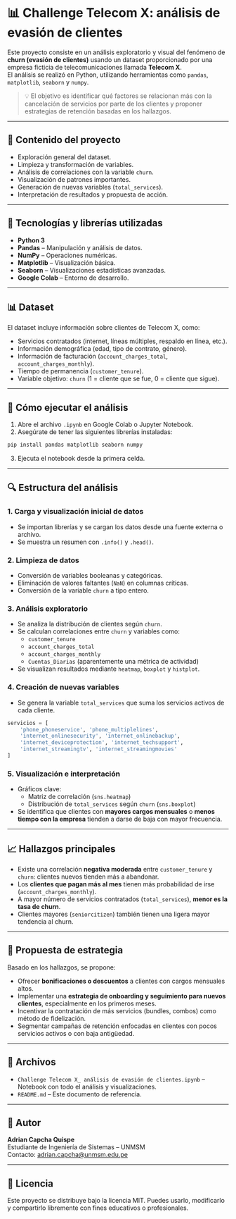 
# 📊 Challenge Telecom X: análisis de evasión de clientes

Este proyecto consiste en un análisis exploratorio y visual del fenómeno de **churn (evasión de clientes)** usando un dataset proporcionado por una empresa ficticia de telecomunicaciones llamada **Telecom X**.  
El análisis se realizó en Python, utilizando herramientas como `pandas`, `matplotlib`, `seaborn` y `numpy`.

> 💡 El objetivo es identificar qué factores se relacionan más con la cancelación de servicios por parte de los clientes y proponer estrategias de retención basadas en los hallazgos.

---

## 📁 Contenido del proyecto

- Exploración general del dataset.
- Limpieza y transformación de variables.
- Análisis de correlaciones con la variable `churn`.
- Visualización de patrones importantes.
- Generación de nuevas variables (`total_services`).
- Interpretación de resultados y propuesta de acción.

---

## 🧰 Tecnologías y librerías utilizadas

- **Python 3**
- **Pandas** – Manipulación y análisis de datos.
- **NumPy** – Operaciones numéricas.
- **Matplotlib** – Visualización básica.
- **Seaborn** – Visualizaciones estadísticas avanzadas.
- **Google Colab** – Entorno de desarrollo.

---

## 📊 Dataset

El dataset incluye información sobre clientes de Telecom X, como:

- Servicios contratados (internet, líneas múltiples, respaldo en línea, etc.).
- Información demográfica (edad, tipo de contrato, género).
- Información de facturación (`account_charges_total`, `account_charges_monthly`).
- Tiempo de permanencia (`customer_tenure`).
- Variable objetivo: `churn` (1 = cliente que se fue, 0 = cliente que sigue).

---

## 🚀 Cómo ejecutar el análisis

1. Abre el archivo `.ipynb` en Google Colab o Jupyter Notebook.
2. Asegúrate de tener las siguientes librerías instaladas:

```bash
pip install pandas matplotlib seaborn numpy
```

3. Ejecuta el notebook desde la primera celda.

---

## 🔍 Estructura del análisis

### 1. Carga y visualización inicial de datos
- Se importan librerías y se cargan los datos desde una fuente externa o archivo.
- Se muestra un resumen con `.info()` y `.head()`.

### 2. Limpieza de datos
- Conversión de variables booleanas y categóricas.
- Eliminación de valores faltantes (`NaN`) en columnas críticas.
- Conversión de la variable `churn` a tipo entero.

### 3. Análisis exploratorio
- Se analiza la distribución de clientes según `churn`.
- Se calculan correlaciones entre `churn` y variables como:
  - `customer_tenure`
  - `account_charges_total`
  - `account_charges_monthly`
  - `Cuentas_Diarias` (aparentemente una métrica de actividad)
- Se visualizan resultados mediante `heatmap`, `boxplot` y `histplot`.

### 4. Creación de nuevas variables
- Se genera la variable `total_services` que suma los servicios activos de cada cliente.

```python
servicios = [
    'phone_phoneservice', 'phone_multiplelines',
    'internet_onlinesecurity', 'internet_onlinebackup',
    'internet_deviceprotection', 'internet_techsupport',
    'internet_streamingtv', 'internet_streamingmovies'
]
```

### 5. Visualización e interpretación
- Gráficos clave:
  - Matriz de correlación (`sns.heatmap`)
  - Distribución de `total_services` según `churn` (`sns.boxplot`)
- Se identifica que clientes con **mayores cargos mensuales** o **menos tiempo con la empresa** tienden a darse de baja con mayor frecuencia.

---

## 📈 Hallazgos principales

- Existe una correlación **negativa moderada** entre `customer_tenure` y `churn`: clientes nuevos tienden más a abandonar.
- Los **clientes que pagan más al mes** tienen más probabilidad de irse (`account_charges_monthly`).
- A mayor número de servicios contratados (`total_services`), **menor es la tasa de churn**.
- Clientes mayores (`seniorcitizen`) también tienen una ligera mayor tendencia al churn.

---

## 🧠 Propuesta de estrategia

Basado en los hallazgos, se propone:

- Ofrecer **bonificaciones o descuentos** a clientes con cargos mensuales altos.
- Implementar una **estrategia de onboarding y seguimiento para nuevos clientes**, especialmente en los primeros meses.
- Incentivar la contratación de más servicios (bundles, combos) como método de fidelización.
- Segmentar campañas de retención enfocadas en clientes con pocos servicios activos o con baja antigüedad.

---

## 📌 Archivos

- `Challenge Telecom X_ análisis de evasión de clientes.ipynb` – Notebook con todo el análisis y visualizaciones.
- `README.md` – Este documento de referencia.

---

## 🧑 Autor

**Adrian Capcha Quispe**  
Estudiante de Ingeniería de Sistemas – UNMSM  
Contacto: adrian.capcha@unmsm.edu.pe

---

## 📄 Licencia

Este proyecto se distribuye bajo la licencia MIT. Puedes usarlo, modificarlo y compartirlo libremente con fines educativos o profesionales.
